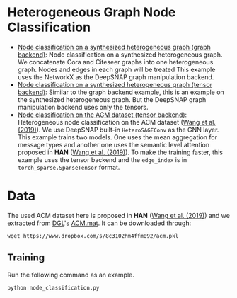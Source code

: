 # Heterogeneous Graph Node Classification

* [Node classification on a synthesized heterogeneous graph (graph backend)](node_classification_syn.py): Node classification on a synthesized heterogeneous graph. We concatenate Cora and Citeseer graphs into one heterogeneous graph. Nodes and edges in each graph will be treated  This example uses the NetworkX as the DeepSNAP graph manipulation backend.
* [Node classification on a synthesized heterogeneous graph (tensor backend)](node_classification_syn_tensor.py): Similar to the graph backend example, this is an example on the synthesized heterogeneous graph. But the DeepSNAP graph manipulation backend uses only the tensors.
* [Node classification on the ACM dataset (tensor backend)](node_classification_acm.py): Heterogeneous node classification on the ACM dataset ([Wang et al. (2019)](https://arxiv.org/abs/1903.07293)). We use DeepSNAP built-in `HeteroSAGEConv` as the GNN layer. This example trains two models. One uses the mean aggregation for message types and another one uses the semantic level attention proposed in **HAN** ([Wang et al. (2019)](https://arxiv.org/abs/1903.07293)). To make the training faster, this example uses the tensor backend and the `edge_index` is in `torch_sparse.SparseTensor` format.

# Data

The used ACM dataset here is proposed in **HAN** ([Wang et al. (2019)](https://arxiv.org/abs/1903.07293)) and we extracted from [DGL](https://www.dgl.ai/)'s [ACM.mat](https://data.dgl.ai/dataset/ACM.mat). It can be downloaded through:
```
wget https://www.dropbox.com/s/8c3102hm4ffm092/acm.pkl
```

## Training

Run the following command as an example.

```sh
python node_classification.py
```